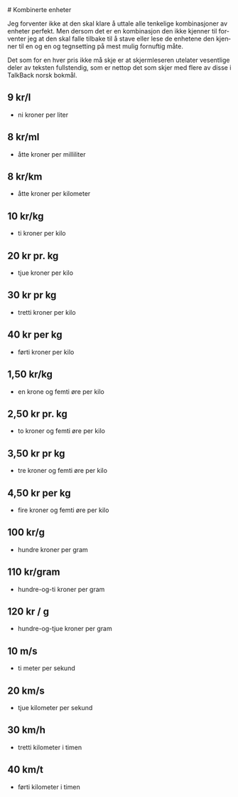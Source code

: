 <div lang="nb">
# Kombinerte enheter

Jeg forventer ikke at den skal klare å uttale alle tenkelige kombinasjoner av enheter perfekt.
Men dersom det er en kombinasjon den ikke kjenner til forventer jeg at den skal falle tilbake til å stave eller lese de enhetene den kjenner til en og en og tegnsetting på mest mulig fornuftig måte.

Det som for en hver pris ikke må skje er at skjermleseren utelater vesentlige deler av teksten fullstendig, som er nettop det som skjer med flere av disse i TalkBack norsk bokmål.

## 9 kr/l

- ni kroner per liter

<!-- > resultat -->

## 8 kr/ml

- åtte kroner per milliliter

<!-- > resultat -->

## 8 kr/km

- åtte kroner per kilometer

<!-- > resultat -->

## 10 kr/kg

- ti kroner per kilo

<!-- > resultat -->

## 20 kr pr. kg

- tjue kroner per kilo

<!-- > resultat -->

## 30 kr pr kg

- tretti kroner per kilo

<!-- > resultat -->

## 40 kr per kg

- førti kroner per kilo

<!-- > resultat -->

## 1,50 kr/kg

- en krone og femti øre per kilo
<!-- - en og-en-halv krone per kilo -->
<!-- - en (komma) femti krone(r) per kilo -->

<!-- > resultat -->

## 2,50 kr pr. kg

- to kroner og femti øre per kilo
<!-- - to og-en-halv kroner per kilo -->
<!-- - to (komma) femti kroner per kilo -->

<!-- > resultat -->

## 3,50 kr pr kg

- tre kroner og femti øre per kilo
<!-- - tre og-en-halv kroner per kilo -->
<!-- - tre (komma) femti kroner per kilo -->

<!-- > resultat -->

## 4,50 kr per kg

- fire kroner og femti øre per kilo
<!-- - fire og-en-halv kroner per kilo -->
<!-- - fire (komma) femti kroner per kilo -->

<!-- > resultat -->


## 100 kr/g

- hundre kroner per gram

<!-- > resultat -->

## 110 kr/gram

- hundre-og-ti kroner per gram

<!-- > resultat -->

## 120 kr / g

- hundre-og-tjue kroner per gram

<!-- > resultat -->


## 10 m/s

- ti meter per sekund

<!-- > resultat -->

## 20 km/s

- tjue kilometer per sekund

<!-- > resultat -->

## 30 km/h

- tretti kilometer i timen

<!-- > resultat -->

## 40 km/t

- førti kilometer i timen

<!-- > resultat -->


</div>

